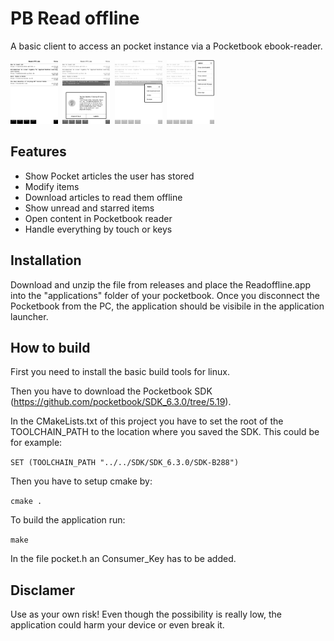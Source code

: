 # PB Read offline
A basic client to access an pocket instance via a Pocketbook ebook-reader. 

<img src="/screenshots/ListView.bmp" width="15%" height="15%">&nbsp;&nbsp;<img src="/screenshots/ContentDialog.bmp" width="15%" height="15%">&nbsp;&nbsp;<img src="/screenshots/ItemMenu.bmp" width="15%" height="15%">&nbsp;&nbsp;<img src="/screenshots/MainMenu.bmp" width="15%" height="15%">

## Features

* Show Pocket articles the user has stored
* Modify items
* Download articles to read them offline
* Show unread and starred items
* Open content in Pocketbook reader
* Handle everything by touch or keys

## Installation
Download and unzip the file from releases and place the Readoffline.app into the "applications" folder of your pocketbook. 
Once you disconnect the Pocketbook from the PC, the application should be visibile in the application launcher.

## How to build

First you need to install the basic build tools for linux.

Then you have to download the Pocketbook SDK (https://github.com/pocketbook/SDK_6.3.0/tree/5.19).

In the CMakeLists.txt of this project you have to set the root of the TOOLCHAIN_PATH to the location where you saved the SDK. 
This could be for example:

`SET (TOOLCHAIN_PATH "../../SDK/SDK_6.3.0/SDK-B288")`

Then you have to setup cmake by:

`cmake .`

To build the application run:

`make` 

In the file pocket.h an Consumer_Key has to be added.

## Disclamer
Use as your own risk! 
Even though the possibility is really low, the application could harm your device or even break it.
